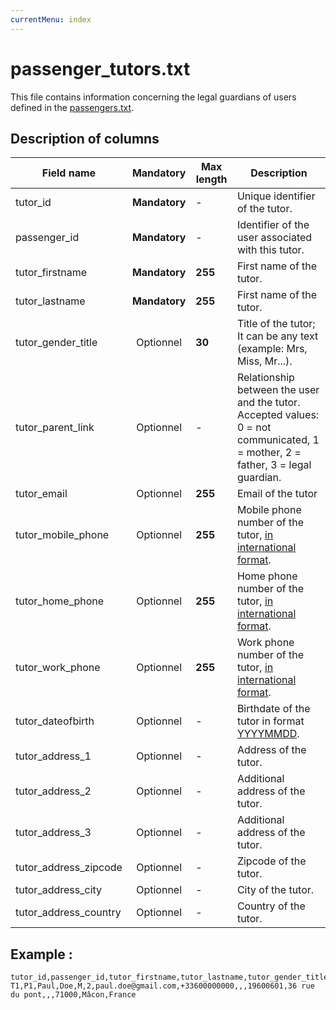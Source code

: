 ```yaml
---
currentMenu: index
---
```


# passenger_tutors.txt

This file contains information concerning the legal guardians of users defined in the [passengers.txt](passengers.txt.html).

## Description of columns

| Field name             |  Mandatory     |  Max length | Description                                                                                                                     |
|---------------------------|:----------------:|------|---------------------------------------------------------------------------------------------------------------------------------|
| tutor_id              |  **Mandatory**   |   -  | Unique identifier of the tutor.                                                                                                 |
| passenger_id          |  **Mandatory**   |   -  | Identifier of the user associated with this tutor.                                                                              |
| tutor_firstname       |  **Mandatory**   |  **255** | First name of the tutor.                                                                                                        |
| tutor_lastname        |  **Mandatory**   |  **255** | First name of the tutor.                                                                                                        |
| tutor_gender_title    |  Optionnel   |  **30**  | Title of the tutor; It can be any text (example: Mrs, Miss, Mr...).                                                             |
| tutor_parent_link     |  Optionnel   |   -  | Relationship between the user and the tutor. Accepted values: 0 = not communicated, 1 = mother, 2 = father, 3 = legal guardian. |
| tutor_email           |  Optionnel   |  **255** | Email of the tutor                                                                                                              |
| tutor_mobile_phone    |  Optionnel   |  **255** | Mobile phone number of the tutor, [in international format](types.html).                                                        |
| tutor_home_phone      |  Optionnel   |  **255** | Home phone number of the tutor, [in international format](types.html).                                                          |
| tutor_work_phone      |  Optionnel   |  **255** | Work phone number of the tutor, [in international format](types.html).                                                          |
| tutor_dateofbirth     |  Optionnel   |   -  | Birthdate of the tutor in format [YYYYMMDD](types.html#Dates).                                                                  |
| tutor_address_1       |  Optionnel   |   -  | Address of the tutor.                                                                                                           |
| tutor_address_2       |  Optionnel   |   -  | Additional address of the tutor.                                                                                                |
| tutor_address_3       |  Optionnel   |   -  | Additional address of the tutor.                                                                                                |
| tutor_address_zipcode |  Optionnel   |   -  | Zipcode of the tutor.                                                                                                           |
| tutor_address_city    |  Optionnel   |   -  | City of the tutor.                                                                                                              |
| tutor_address_country |  Optionnel   |   -  | Country of the tutor.                                                                                                           |

## Example :
```
tutor_id,passenger_id,tutor_firstname,tutor_lastname,tutor_gender_title,tutor_parent_link,tutor_email,tutor_mobile_phone,tutor_home_phone,tutor_work_phone,tutor_dateofbirth,tutor_address_1,tutor_address_2,tutor_address_3,tutor_address_zipcode,tutor_address_city,tutor_address_country
T1,P1,Paul,Doe,M,2,paul.doe@gmail.com,+33600000000,,,19600601,36 rue du pont,,,71000,Mâcon,France
```

